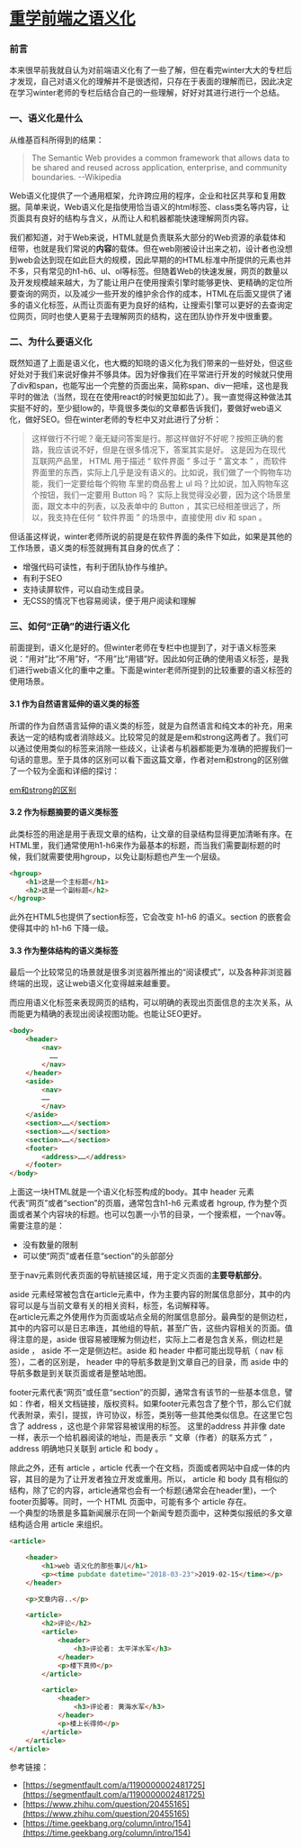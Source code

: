 # [重学前端之语义化](https://github.com/srtian/Blog/issues/23)


### 前言

本来很早前我就自认为对前端语义化有了一些了解，但在看完winter大大的专栏后才发现，自己对语义化的理解并不是很透彻，只存在于表面的理解而已，因此决定在学习winter老师的专栏后结合自己的一些理解，好好对其进行进行一个总结。


### 一、语义化是什么

从维基百科所得到的结果：

> The Semantic Web provides a common framework that allows data to be shared and reused across application, enterprise, and community boundaries. --Wikipedia


Web语义化提供了一个通用框架，允许跨应用的程序，企业和社区共享和复用数据。简单来说，Web语义化是指使用恰当语义的html标签、class类名等内容，让页面具有良好的结构与含义，从而让人和机器都能快速理解网页内容。

我们都知道，对于Web来说，HTML就是负责联系大部分的Web资源的承载体和纽带，也就是我们常说的**内容**的载体。但在web刚被设计出来之初，设计者也没想到web会达到现在如此巨大的规模，因此早期的的HTML标准中所提供的元素也并不多，只有常见的h1-h6、ul、ol等标签。但随着Web的快速发展，网页的数量以及开发规模越来越大，为了能让用户在使用搜索引擎时能够更快、更精确的定位所要查询的网页，以及减少一些开发的维护余合作的成本，HTML在后面又提供了诸多的语义化标签，从而让页面有更为良好的结构，让搜索引擎可以更好的去查询定位网页，同时也使人更易于去理解网页的结构，这在团队协作开发中很重要。


### 二、为什么要语义化

既然知道了上面是语义化，也大概的知晓的语义化为我们带来的一些好处，但这些好处对于我们来说好像并不够具体。因为好像我们在平常进行开发的时候就只使用了div和span，也能写出一个完整的页面出来，简称span、div一把嗦，这也是我平时的做法（当然，现在在使用react的时候更加如此了）。我一直觉得这种做法其实挺不好的，至少挺low的，毕竟很多类似的文章都告诉我们，要做好web语义化，做好SEO。但在winter老师的专栏中又对此进行了分析：

> 这样做行不行呢？毫无疑问答案是行。那这样做好不好呢？按照正确的套路，我应该说不好，但是在很多情况下，答案其实是好。
> 这是因为在现代互联网产品里， HTML 用于描述 “ 软件界面 ” 多过于 “ 富文本 ” ，而软件界面里的东西，实际上几乎是没有语义的。比如说，我们做了一个购物车功能，我们一定要给每个购物
> 车里的商品套上 ul 吗？比如说，加入购物车这个按钮，我们一定要用 Button 吗？
> 实际上我觉得没必要，因为这个场景里面，跟文本中的列表，以及表单中的 Button ，其实已经相差很远了，所以，我支持在任何 “ 软件界面 ” 的场景中，直接使用 div 和 span 。


但话虽这样说，winter老师所说的前提是在软件界面的条件下如此，如果是其他的工作场景，语义类的标签就拥有其自身的优点了：

- 增强代码可读性，有利于团队协作与维护。
- 有利于SEO
- 支持读屏软件，可以自动生成目录。
- 无CSS的情况下也容易阅读，便于用户阅读和理解


### 三、如何“正确”的进行语义化

前面提到，语义化是好的。但winter老师在专栏中也提到了，对于语义标签来说：“用对”比“不用”好，“不用”比“用错”好。因此如何正确的使用语义标签，是我们进行web语义化的重中之重。下面是winter老师所提到的比较重要的语义标签的使用场景。


#### 3.1 作为自然语言延伸的语义类的标签

所谓的作为自然语言延伸的语义类的标签，就是为自然语言和纯文本的补充，用来表达一定的结构或者消除歧义。比较常见的就是是em和strong这两者了。我们可以通过使用类似的标签来消除一些歧义，让读者与机器都能更为准确的把握我们一句话的意思。至于具体的区别可以看下面这篇文章，作者对em和strong的区别做了一个较为全面和详细的探讨：

[em和strong的区别](https://segmentfault.com/a/1190000002481725)


#### 3.2 作为标题摘要的语义类标签

此类标签的用途是用于表现文章的结构，让文章的目录结构显得更加清晰有序。在HTML里，我们通常使用h1-h6来作为最基本的标题，而当我们需要副标题的时候，我们就需要使用hgroup，以免让副标题也产生一个层级。

```html
<hgroup>
    <h1>这是一个主标题</h1>
    <h2>这是一个副标题</h2>
</hgroup>
```

此外在HTML5也提供了section标签，它会改变 h1-h6 的语义。section 的嵌套会使得其中的 h1-h6 下降一级。


#### 3.3 作为整体结构的语义类标签

最后一个比较常见的场景就是很多浏览器所推出的“阅读模式”，以及各种非浏览器终端的出现，这让web语义化变得越来越重要。

而应用语义化标签来表现网页的结构，可以明确的表现出页面信息的主次关系，从而能更为精确的表现出阅读视图功能。也能让SEO更好。

```html
<body>
    <header>
        <nav>
          ……
        </nav>
    </header>
    <aside>
        <nav>
        ……
        </nav>
    </aside>
    <section>……</section>
    <section>……</section>
    <section>……</section>
    <footer>
        <address>……</address>
    </footer>
</body>
```

上面这一块HTML就是一个语义化标签构成的body。其中 header 元素<br />代表“网页”或者“section”的页眉，通常包含h1-h6 元素或者 hgroup, 作为整个页面或者某个内容块的标题。也可以包裹一小节的目录，一个搜索框，一个nav等。需要注意的是：

- 没有数量的限制
- 可以使“网页”或者任意“section”的头部部分

至于nav元素则代表页面的导航链接区域，用于定义页面的**主要导航部分**。

aside 元素经常被包含在article元素中，作为主要内容的附属信息部分，其中的内容可以是与当前文章有关的相关资料，标签，名词解释等。<br />在article元素之外使用作为页面或站点全局的附属信息部分。最典型的是侧边栏，其中的内容可以是日志串连，其他组的导航，甚至广告，这些内容相关的页面。值得注意的是，aside 很容易被理解为侧边栏，实际上二者是包含关系，侧边栏是 aside ， aside 不一定是侧边栏。aside 和 header 中都可能出现导航（ nav 标签），二者的区别是， header 中的导航多数是到文章自己的目录，而 aside 中的导航多数是到关联页面或者是整站地图。

footer元素代表“网页”或任意“section”的页脚，通常含有该节的一些基本信息，譬如：作者，相关文档链接，版权资料。如果footer元素包含了整个节，那么它们就代表附录，索引，提拔，许可协议，标签，类别等一些其他类似信息。在这里它包含了 address ，这也是个非常容易被误用的标签。 这里的address 并非像 date 一样，表示一个给机器阅读的地址，而是表示 “ 文章（作者）的联系方式 ” ， address 明确地只关联到 article 和 body 。

除此之外，还有 article ，article 代表一个在文档，页面或者网站中自成一体的内容，其目的是为了让开发者独立开发或重用。所以， article 和 body 具有相似的结构，除了它的内容，article通常也会有一个标题(通常会在header里)，一个footer页脚等。同时，一个 HTML 页面中，可能有多个 article 存在。<br />一个典型的场景是多篇新闻展示在同一个新闻专题页面中，这种类似报纸的多文章结构适合用 article 来组织。

```html
<article>

    <header>
        <h1>web 语义化的那些事儿</h1>
        <p><time pubdate datetime="2018-03-23">2019-02-15</time></p>
    </header>

    <p>文章内容..</p>

    <article>
        <h2>评论</h2>
        <article>
            <header>
                <h3>评论者: 太平洋水军</h3>
            </header>
            <p>楼下真帅</p>
        </article>

        <article>
            <header>
                <h3>评论者: 黄海水军</h3>
            </header>
            <p>楼上长得帅</p>
        </article>
    </article>
</article>
```

参考链接：

- [https://segmentfault.com/a/1190000002481725](https://segmentfault.com/a/1190000002481725)
- [https://www.zhihu.com/question/20455165](https://www.zhihu.com/question/20455165)
- [https://time.geekbang.org/column/intro/154](https://time.geekbang.org/column/intro/154)
